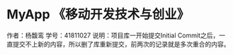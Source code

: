 # MyApp 《移动开发技术与创业》
作者：杨馥鸾
学号：41811027
说明：项目库一开始提交Initial Commit之后，一直提交不上新的内容，所以删了库重新提交，前两次的记录就是多次重合的内容。
